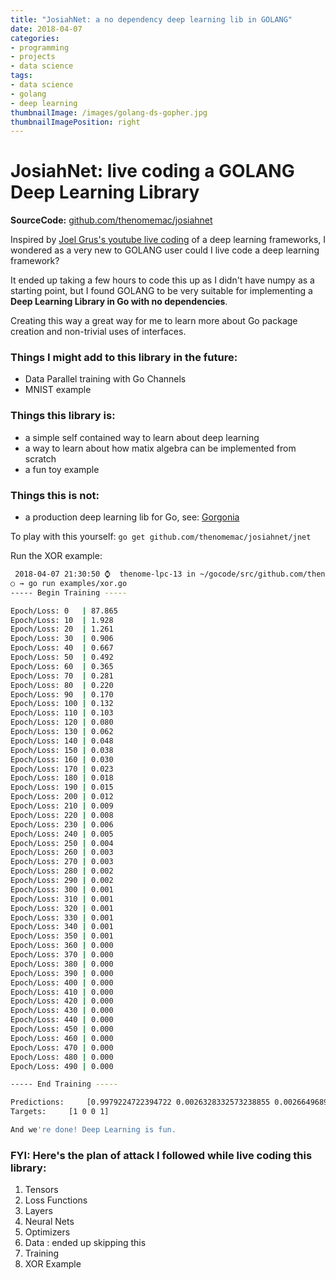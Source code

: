 ```yaml
---
title: "JosiahNet: a no dependency deep learning lib in GOLANG"
date: 2018-04-07
categories:
- programming
- projects
- data science
tags:
- data science
- golang
- deep learning
thumbnailImage: /images/golang-ds-gopher.jpg
thumbnailImagePosition: right
---
```


# JosiahNet: live coding a GOLANG Deep Learning Library
**SourceCode:** [github.com/thenomemac/josiahnet](https://github.com/thenomemac/josiahnet/)

Inspired by [Joel Grus's youtube live coding](https://github.com/joelgrus/joelnet) of a deep learning frameworks, I wondered as a very new to GOLANG user could I live code a deep learning framework?

It ended up taking a few hours to code this up as I didn't have numpy as a starting point, but I found GOLANG to be very suitable for implementing a **Deep Learning Library in Go with no dependencies**.

Creating this way a great way for me to learn more about Go package creation and non-trivial uses of interfaces.

### Things I might add to this library in the future:
- Data Parallel training with Go Channels
- MNIST example

### Things this library is:
- a simple self contained way to learn about deep learning
- a way to learn about how matix algebra can be implemented from scratch
- a fun toy example

### Things this is not:
- a production deep learning lib for Go, see: [Gorgonia](https://github.com/gorgonia/gorgonia)

To play with this yourself: `go get github.com/thenomemac/josiahnet/jnet`

Run the XOR example:

```bash
 2018-04-07 21:30:50 ⌚  thenome-lpc-13 in ~/gocode/src/github.com/thenomemac/josiahnet
○ → go run examples/xor.go 
----- Begin Training -----

Epoch/Loss: 0	| 87.865
Epoch/Loss: 10	| 1.928
Epoch/Loss: 20	| 1.261
Epoch/Loss: 30	| 0.906
Epoch/Loss: 40	| 0.667
Epoch/Loss: 50	| 0.492
Epoch/Loss: 60	| 0.365
Epoch/Loss: 70	| 0.281
Epoch/Loss: 80	| 0.220
Epoch/Loss: 90	| 0.170
Epoch/Loss: 100	| 0.132
Epoch/Loss: 110	| 0.103
Epoch/Loss: 120	| 0.080
Epoch/Loss: 130	| 0.062
Epoch/Loss: 140	| 0.048
Epoch/Loss: 150	| 0.038
Epoch/Loss: 160	| 0.030
Epoch/Loss: 170	| 0.023
Epoch/Loss: 180	| 0.018
Epoch/Loss: 190	| 0.015
Epoch/Loss: 200	| 0.012
Epoch/Loss: 210	| 0.009
Epoch/Loss: 220	| 0.008
Epoch/Loss: 230	| 0.006
Epoch/Loss: 240	| 0.005
Epoch/Loss: 250	| 0.004
Epoch/Loss: 260	| 0.003
Epoch/Loss: 270	| 0.003
Epoch/Loss: 280	| 0.002
Epoch/Loss: 290	| 0.002
Epoch/Loss: 300	| 0.001
Epoch/Loss: 310	| 0.001
Epoch/Loss: 320	| 0.001
Epoch/Loss: 330	| 0.001
Epoch/Loss: 340	| 0.001
Epoch/Loss: 350	| 0.001
Epoch/Loss: 360	| 0.000
Epoch/Loss: 370	| 0.000
Epoch/Loss: 380	| 0.000
Epoch/Loss: 390	| 0.000
Epoch/Loss: 400	| 0.000
Epoch/Loss: 410	| 0.000
Epoch/Loss: 420	| 0.000
Epoch/Loss: 430	| 0.000
Epoch/Loss: 440	| 0.000
Epoch/Loss: 450	| 0.000
Epoch/Loss: 460	| 0.000
Epoch/Loss: 470	| 0.000
Epoch/Loss: 480	| 0.000
Epoch/Loss: 490	| 0.000

----- End Training -----

Predictions:	 [0.9979224722394722 0.0026328332573238855 0.002664968993301098 0.9972001895643201]
Targets:	 [1 0 0 1]

And we're done! Deep Learning is fun.
```

### FYI: Here's the plan of attack I followed while live coding this library:
1. Tensors
1. Loss Functions
1. Layers
1. Neural Nets
1. Optimizers
1. Data : ended up skipping this
1. Training
1. XOR Example
